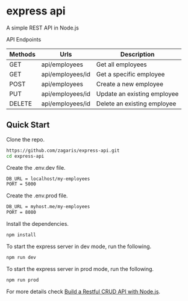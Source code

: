 # express api

A simple REST API in Node.js

API Endpoints

| Methods     | Urls             |Description            |
| ----------- | -----------      | -----------        |
| GET         | api/employees    |Get all employees           |
| GET         | api/employees/id |Get a specific employee         |
| POST        | api/employees    |Create a new employee         |
| PUT        | api/employees/id    |Update an existing employee|
| DELETE        | api/employees/id    |Delete an existing employee|

## Quick Start

Clone the repo.

```bash
https://github.com/zagaris/express-api.git
cd express-api
```
Create the .env.dev file.

```bash
DB_URL = localhost/my-employees
PORT = 5000
```
Create the .env.prod file.

```bash
DB_URL = myhost.me/my-employees
PORT = 8080
```

Install the dependencies.

```bash
npm install
```
To start the express server in dev mode, run the following.

```bash
npm run dev
```

To start the express server in prod mode, run the following.

```bash
npm run prod
```

For more details check [Build a Restful CRUD API with Node.js](https://dev.to/zagaris/build-a-restful-crud-api-with-node-js-2334).


